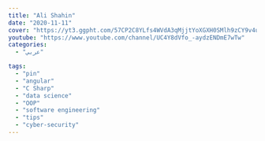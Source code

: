 ```yaml
---
title: "Ali Shahin"
date: "2020-11-11"
cover: "https://yt3.ggpht.com/57CP2C8YLfs4WVdA3qMjjtYoXGXH0SMlh9zCY9v4u-mNu67P3J6_n144kp02VMCHE7hZZc8icw=s88-c-k-c0x00ffffff-no-rj"
youtube: "https://www.youtube.com/channel/UC4Y8dVfo_-aydzENDmE7wTw"
categories:
  - "عربي"

tags:
  - "pin"
  - "angular"
  - "C Sharp"
  - "data science"
  - "OOP"
  - "software engineering"
  - "tips"
  - "cyber-security"
---
```


